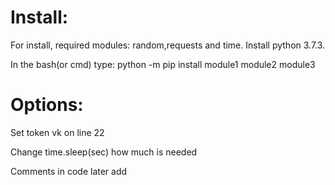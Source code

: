 # Install:
For install, required modules: random,requests and time. Install python 3.7.3. 

In the bash(or cmd) type: python -m pip install module1 module2 module3

# Options:
Set token vk on line 22

Change time.sleep(sec) how much is needed

Comments in code later add
